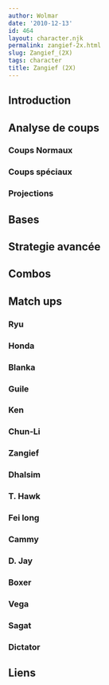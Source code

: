 ```yaml
---
author: Wolmar
date: '2010-12-13'
id: 464
layout: character.njk
permalink: zangief-2x.html
slug: Zangief_(2X)
tags: character
title: Zangief (2X)
---
```


## Introduction

## Analyse de coups

### Coups Normaux

### Coups spéciaux

### Projections

## Bases

## Strategie avancée

## Combos

## Match ups

### Ryu

### Honda

### Blanka

### Guile

### Ken

### Chun-Li

### Zangief

### Dhalsim

### T. Hawk

### Fei long

### Cammy

### D. Jay

### Boxer

### Vega

### Sagat

### Dictator

## Liens